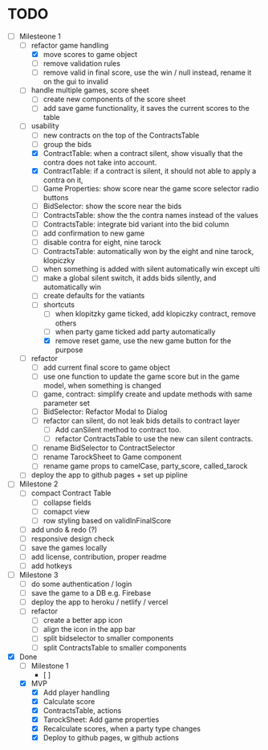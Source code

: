 # TODO
- [ ] Milesteone 1
  - [ ] refactor game handling
    - [x] move scores to game object
    - [ ] remove validation rules
    - [ ] remove valid in final score, use the win / null instead, rename it on the gui to invalid
  - [ ] handle multiple games, score sheet
    - [ ] create new components of the score sheet
    - [ ] add save game functionality, it saves the current scores to the table
  - [ ] usability
    - [ ] new contracts on the top of the ContractsTable
    - [ ] group the bids
    - [x] ContractTable: when a contract silent, show visually that the contra does not take into account.
    - [x] ContractTable: if a contract is silent, it should not able to apply a contra on it, 
    - [ ] Game Properties: show score near the game score selector radio buttons
    - [ ] BidSelector: show the score near the bids
    - [ ] ContractsTable: show the the contra names instead of the values
    - [ ] ContractsTable: integrate bid variant into the bid column
    - [ ] add confirmation to new game
    - [ ] disable contra for eight, nine tarock
    - [ ] ContractsTable: automatically won by the eight and nine tarock, klopiczky
    - [ ] when something is added with silent automatically win except ulti
    - [ ] make a global silent switch, it adds bids silently, and automatically win
    - [ ] create defaults for the vatiants
    - [ ] shortcuts
      - [ ] when klopitzky game ticked, add klopiczky contract, remove others
      - [ ] when party game ticked add party automatically
      - [x] remove reset game, use the new game button for the purpose
  - [ ] refactor
    - [ ] add current final score to game object
    - [ ] use one function to update the game score but in the game model, when something is changed
    - [ ] game, contract: simplify create and update methods with same parameter set
    - [ ] BidSelector: Refactor Modal to Dialog
    - [ ] refactor can silent, do not leak bids details to contract layer
      - [ ] Add canSilent method to contract too.
      - [ ] refactor ContractsTable to use the new can silent contracts.      
    - [ ] rename BidSelector to ContractSelector
    - [ ] rename TarockSheet to Game component
    - [ ] rename game props to camelCase, party_score, called_tarock
  - [ ] deploy the app to github pages + set up pipline
- [ ] Milestone 2
  - [ ] compact Contract Table
    - [ ] collapse fields
    - [ ] comapct view
    - [ ] row styling based on validInFinalScore
  - [ ] add undo & redo (?)
  - [ ] responsive design check
  - [ ] save the games locally
  - [ ] add license, contribution, proper readme
  - [ ] add hotkeys
- [ ] Milestone 3
  - [ ] do some authentication / login
  - [ ] save the game to a DB e.g. Firebase
  - [ ] deploy the app to heroku / netlify / vercel
  - [ ] refactor
    - [ ] create a better app icon
    - [ ] align the icon in the app bar
    - [ ] split bidselector to smaller components
    - [ ] split ContractsTable to smaller components
- [x] Done
  - [ ] Milestone 1
    - [ ] 
  - [x] MVP
    - [x] Add player handling
    - [x] Calculate score
    - [x] ContractsTable, actions
    - [x] TarockSheet: Add game properties
    - [x] Recalculate scores, when a party type changes
    - [x] Deploy to github pages, w github actions
